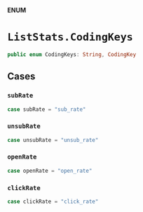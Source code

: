 **ENUM**

# `ListStats.CodingKeys`

```swift
public enum CodingKeys: String, CodingKey
```

## Cases
### `subRate`

```swift
case subRate = "sub_rate"
```

### `unsubRate`

```swift
case unsubRate = "unsub_rate"
```

### `openRate`

```swift
case openRate = "open_rate"
```

### `clickRate`

```swift
case clickRate = "click_rate"
```
